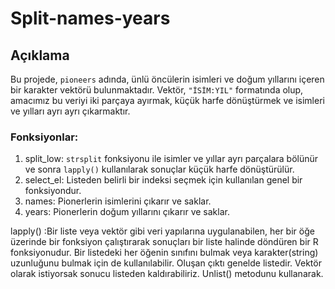 # Split-names-years
## Açıklama

Bu projede, `pioneers` adında, ünlü öncülerin isimleri ve doğum yıllarını içeren bir karakter vektörü bulunmaktadır. Vektör, `"İSİM:YIL"` formatında olup, amacımız bu veriyi iki parçaya ayırmak, küçük harfe dönüştürmek ve isimleri ve yılları ayrı ayrı çıkarmaktır.

### Fonksiyonlar:
1. split_low: `strsplit` fonksiyonu ile isimler ve yıllar ayrı parçalara bölünür ve sonra `lapply()` kullanılarak sonuçlar küçük harfe dönüştürülür.
2. select_el: Listeden belirli bir indeksi seçmek için kullanılan genel bir fonksiyondur.
3. names: Pionerlerin isimlerini çıkarır ve saklar.
4. years: Pionerlerin doğum yıllarını çıkarır ve saklar.

lapply() :Bir liste veya vektör gibi veri yapılarına uygulanabilen, her bir öğe üzerinde bir fonksiyon çalıştırarak sonuçları bir liste halinde döndüren bir R fonksiyonudur. Bir listedeki her öğenin sınıfını bulmak veya karakter(string) uzunluğunu bulmak için de kullanılabilir. Oluşan çıktı genelde listedir. Vektör olarak istiyorsak sonucu listeden kaldırabiliriz. Unlist() metodunu kullanarak.
